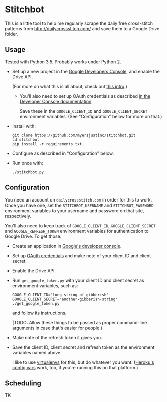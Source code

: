 # Stitchbot #

This is a little tool to help me regularly scrape the daily free cross-stitch
patterns from <http://dailycrossstitch.com/> and save them to a Google Drive
folder.

## Usage ##

Tested with Python 3.5. Probably works under Python 2.

*   Set up a new project in the [Google Developers Console][google-console],
    and enable the Drive API.

    (For more on what this is all about, check out [this intro][google-intro].)

    *   You'll also need to set up OAuth credentials as described
        [in the Developer Console documentation][oauth].

        Save these in the `GOOGLE_CLIENT_ID` and `GOOGLE_CLIENT_SECRET`
        environment variables. (See "Configuration" below for more on that.)

*   Install with:

        git clone https://github.com/myersjustinc/stitchbot.git
        cd stitchbot
        pip install -r requirements.txt

*   Configure as described in "Configuration" below.

*   Run once with:

        ./stitchbot.py

[google-console]: https://console.developers.google.com/.
[google-intro]: https://developers.google.com/console/help/new/#managingprojects
[oauth]: https://support.google.com/cloud/answer/6158849?hl=en&ref_topic=6262490

## Configuration ##

You need an account on `dailycrossstitch.com` in order for this to work. Once
you have one, set the `STITCHBOT_USERNAME` and `STITCHBOT_PASSWORD` environment
variables to your username and password on that site, respectively.

You'll also need to keep track of `GOOGLE_CLIENT_ID`, `GOOGLE_CLIENT_SECRET`
and `GOOGLE_REFRESH_TOKEN` environment variables for authentication to Google
Drive. To get those:

*   Create an application in [Google's developer console][google-console].

*   Set up [OAuth credentials][oauth] and make note of your client ID and
    client secret.

*   Enable the Drive API.

*   Run `get_google_token.py` with your client ID and client secret as
    environment variables, such as:

        GOOGLE_CLIENT_ID='long-string-of-gibberish' GOOGLE_CLIENT_SECRET='another-gibberish-string' ./get_google_token.py

    and follow its instructions.

    (TODO: Allow these things to be passed as proper command-line arguments in
    case that's easier for people.)

*   Make note of the refresh token it gives you.

*   Save the client ID, client secret and refresh token as the environment
    variables named above.

    I like to use [virtualenvs][virtualenv] for this, but do whatever you want.
    ([Heroku's config vars][heroku-config] work, too, if you're running this on
    that platform.)

[virtualenv]: https://virtualenv.pypa.io/en/latest/
[heroku-config]: https://devcenter.heroku.com/articles/config-vars

## Scheduling ##

TK
